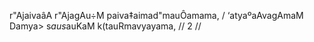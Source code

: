 r"AjaivaâA r"AjagAu÷M paiva‡aimad"mauÔamama, /
‘atyaºaAvagAmaM Damya> s$aus$auKaM k(tauRmavyayama, // 2 //